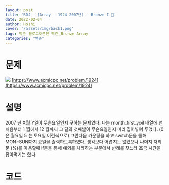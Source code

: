 ```yaml
---
layout: post
title: 'BOJ - [Array - 1924 2007년] - Bronze I 🥉'
date: 2022-02-04
author: Hoshi
cover: '/assets/img/back1.png'
tags: 백준 블로그오픈전 백준_Bronze Array
categories: "백준"
---
```

# 문제
![]({{site.url}}/assets/img/posts_img/1924.png)
[https://www.acmicpc.net/problem/1924](https://www.acmicpc.net/problem/1924)

# 설명
2007 년 X월 Y일이 무슨요일인지 구하는 문제였다. 
나는 month_first_yoil 배열에 맨처음부터 1 월에서 12 월까지 그 달의 첫째날이 무슨요일인지 미리 집어넣어 두었다. (0 은 월요일 5 는 토요일 이런식으로)
그런다음 카운팅을 하고 switch문을 통해 MON~SUN까지 요일을 출력하도록하였다. 생각보다 어렵지는 않았으나 나머지 처리 문 (%)를 이용할때 if문을 통해 예외를 처리하는 부분에서 반례를 찾느라 조금 시간을 잡아먹기는 했다.

# 코드

```c

```

